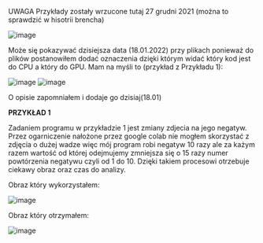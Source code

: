 

UWAGA
Przykłady zostały wrzucone tutaj  27 grudni 2021 (można to sprawdzić w hisotrii brencha)

![image](https://user-images.githubusercontent.com/80325475/149984888-927298cd-1420-4910-b348-d87fb4e848e5.png)

Może się pokazywać dzisiejsza data (18.01.2022) przy plikach ponieważ do plików postanowiłem dodać oznaczenia dzięki którym widać który kod jest do CPU a który do GPU. Mam na myśli to (przykład z Przykładu 1):

![image](https://user-images.githubusercontent.com/80325475/149985166-3d2995f1-d2d2-4e1b-b964-8f7be46cca2e.png)
![image](https://user-images.githubusercontent.com/80325475/149985220-5328cc00-8252-47b5-a1a9-65f30069807e.png)

O opisie zapomniałem i dodaje go dzisiaj(18.01)

**PRZYKŁAD 1**

Zadaniem programu w przykładzie 1 jest zmiany zdjecia na jego negatyw. Przez ogarniczenie nałożone przez google colab nie mogłem skorzystać z zdjęcia o dużej wadze więc mój program robi negatyw 10 razy ale za każym razem wartość od której odejmujemy zmniejsza się o 15 razy numer powtórzenia negatywu czyli od 1 do 10. Dzięki takiem procesowi otrzebuje ciekawy obraz oraz czas do analizy.

Obraz który wykorzystałem:


![image](https://user-images.githubusercontent.com/80325475/149986414-414ed2ba-c146-47ea-a0bd-08fa13920226.png)


Obraz który otrzymałem:

![image](https://user-images.githubusercontent.com/80325475/149986620-ed7a5f4a-dd68-43c6-9d5e-0517f4ab0fa6.png)
